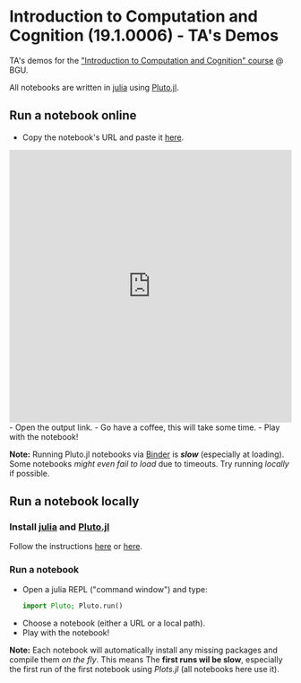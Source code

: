 # Introduction to Computation and Cognition (19.1.0006) - TA's Demos

TA's demos for the ["Introduction to Computation and Cognition" course](https://moodle2.bgu.ac.il/moodle/course/view.php?id=31934) @ BGU. 

All notebooks are written in [julia](https://julialang.org/) using [Pluto.jl](https://github.com/fonsp/Pluto.jl). 

## Run a notebook online

- Copy the notebook's URL and paste it [here](http://pluto-on-binder.glitch.me/). 
<div class="glitch-embed-wrap" style="height: 486px; width: 100%;">
  <iframe
    src="https://glitch.com/embed/#!/embed/pluto-on-binder?previewSize=100&previewFirst=true&sidebarCollapsed=true"
    alt="pluto-on-binder on Glitch"
    style="height: 100%; width: 100%; border: 0;">
  </iframe>
</div>
- Open the output link. 
- Go have a coffee, this will take some time. 
- Play with the notebook!

**Note:** Running Pluto.jl notebooks via [Binder](https://mybinder.org/) is ***slow*** (especially at loading). Some notebooks *might even fail to load* due to timeouts. Try running *locally* if possible. 


## Run a notebook locally

### Install [julia](https://julialang.org/) and [Pluto.jl](https://github.com/fonsp/Pluto.jl)

Follow the instructions [here](https://www.youtube.com/watch?v=OOjKEgbt8AI) or [here](https://github.com/fonsp/Pluto.jl#Installation). 

### Run a notebook

- Open a julia REPL ("command window") and type: 
    ```julia
    import Pluto; Pluto.run()
    ```
- Choose a notebook (either a URL or a local path). 
- Play with the notebook!

**Note:** Each notebook will automatically install any missing packages and compile them *on the fly*. This means The **first runs wil be slow**, especially the first run of the first notebook using *Plots.jl* (all notebooks here use it). 
